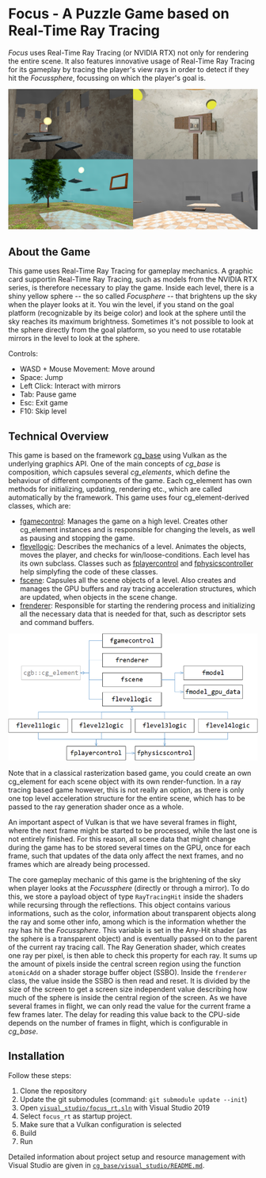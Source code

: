 # Focus - A Puzzle Game based on Real-Time Ray Tracing

_Focus_ uses Real-Time Ray Tracing (or NVIDIA RTX) not only for rendering the entire scene. It also features innovative usage of Real-Time Ray Tracing for its gameplay by tracing the player's view rays in order to detect if they hit the _Focussphere_, focussing on which the player's goal is.

![screenshots](img/screenshot.png)

## About the Game
This game uses Real-Time Ray Tracing for gameplay mechanics. A graphic card supportin Real-Time Ray Tracing, such as models from the NVIDIA RTX series, is therefore necessary to play the game. Inside each level, there is a shiny yellow sphere -- the so called _Focusphere_ -- that brightens up the sky when the player looks at it. You win the level, if you stand on the goal platform (recognizable by its beige color) and look at the sphere until the sky reaches its maximum brightness. Sometimes it's not possible to look at the sphere directly from the goal platform, so you need to use rotatable mirrors in the level to look at the sphere.

Controls:
* WASD + Mouse Movement: Move around
* Space: Jump
* Left Click: Interact with mirrors
* Tab: Pause game
* Esc: Exit game
* F10: Skip level

## Technical Overview
This game is based on the framework [cg_base](https://github.com/cg-tuwien/cg_base) using Vulkan as the underlying graphics API. One of the main concepts of _cg\_base_ is composition, which capsules several _cg\_elements_, which define the behaviour of different components of the game. Each cg\_element has own methods for initializing, updating, rendering etc., which are called automatically by the framework. This game uses four cg\_element-derived classes, which are:
* [fgamecontrol](source_code/fgamecontrol.h): Manages the game on a high level. Creates other cg\_element instances and is responsible for changing the levels, as well as pausing and stopping the game.
* [flevellogic](source_code/flevellogic.h): Describes the mechanics of a level. Animates the objects, moves the player, and checks for win/loose-conditions. Each level has its own subclass. Classes such as [fplayercontrol](source_code/fplayercontrol.h) and [fphysicscontroller](source_code/fphysicscontroller.h) help simplyfing the code of these classes.
* [fscene](source_code/fscene.h): Capsules all the scene objects of a level. Also creates and manages the GPU buffers and ray tracing acceleration structures, which are updated, when objects in the scene change.
* [frenderer](source_code/frenderer.h): Responsible for starting the rendering process and initializing all the necessary data that is needed for that, such as descriptor sets and command buffers.

![class diagram](img/ClassDiagram.png)

Note that in a classical rasterization based game, you could create an own cg\_element for each scene object with its own render-function. In a ray tracing based game however, this is not really an option, as there is only one top level acceleration structure for the entire scene, which has to be passed to the ray generation shader once as a whole.

An important aspect of Vulkan is that we have several frames in flight, where the next frame might be started to be processed, while the last one is not entirely finished. For this reason, all scene data that might change during the game has to be stored several times on the GPU, once for each frame, such that updates of the data only affect the next frames, and no frames which are already being processed.

The core gameplay mechanic of this game is the brightening of the sky when player looks at the _Focussphere_ (directly or through a mirror). To do this, we store a payload object of type `RayTracingHit` inside the shaders while recursing through the reflections. This object contains various informations, such as the color, information about transparent objects along the ray and some other info, among which is the information whether the ray has hit the _Focussphere_. This variable is set in the Any-Hit shader (as the sphere is a transparent object) and is eventually passed on to the parent of the current ray tracing call. The Ray Generation shader, which creates one ray per pixel, is then able to check this property for each ray. It sums up the amount of pixels inside the central screen region using the function `atomicAdd` on a shader storage buffer object (SSBO). Inside the `frenderer` class, the value inside the SSBO is then read and reset. It is divided by the size of the screen to get a screen size independent value describing how much of the sphere is inside the central region of the screen. As we have several frames in flight, we can only read the value for the current frame a few frames later. The delay for reading this value back to the CPU-side depends on the number of frames in flight, which is configurable in _cg\_base_.

## Installation

Follow these steps:    
1. Clone the repository
2. Update the git submodules (command: `git submodule update --init`)
3. Open [`visual_studio/focus_rt.sln`](./visual_studio/the_game) with Visual Studio 2019
4. Select `focus_rt` as startup project.
5. Make sure that a Vulkan configuration is selected
6. Build
7. Run

Detailed information about project setup and resource management with Visual Studio are given in [`cg_base/visual_studio/README.md`](https://github.com/cg-tuwien/cg_base/tree/master/visual_studio/README.md).
